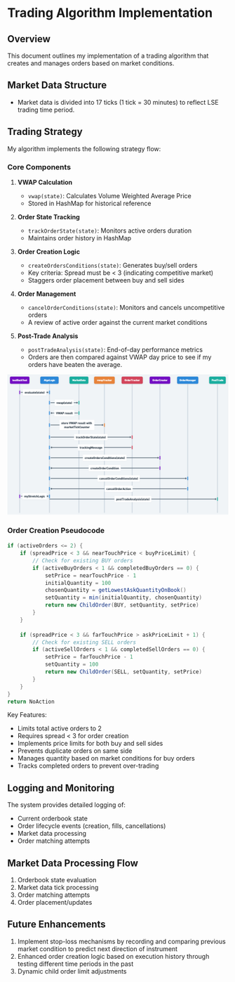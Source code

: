 # Trading Algorithm Implementation

## Overview
This document outlines my implementation of a trading algorithm that creates and manages orders based on market conditions.

## Market Data Structure
- Market data is divided into 17 ticks (1 tick = 30 minutes) to reflect LSE trading time period.

## Trading Strategy
My algorithm implements the following strategy flow:

### Core Components
1. **VWAP Calculation**
   - `vwap(state)`: Calculates Volume Weighted Average Price
   - Stored in HashMap for historical reference

2. **Order State Tracking**
   - `trackOrderState(state)`: Monitors active orders duration
   - Maintains order history in HashMap

3. **Order Creation Logic**
   - `createOrdersConditions(state)`: Generates buy/sell orders
   - Key criteria: Spread must be < 3 (indicating competitive market)
   - Staggers order placement between buy and sell sides

4. **Order Management**
   - `cancelOrderConditions(state)`: Monitors and cancels uncompetitive orders
   - A review of active order against the current market conditions

5. **Post-Trade Analysis**
   - `postTradeAnalysis(state)`: End-of-day performance metrics
   - Orders are then compared against VWAP day price to see if my orders have beaten the average.

![Trading Strategy Flow](img.png)

### Order Creation Pseudocode
```java
if (activeOrders <= 2) {
    if (spreadPrice < 3 && nearTouchPrice < buyPriceLimit) {
        // Check for existing BUY orders
        if (activeBuyOrders < 1 && completedBuyOrders == 0) {
            setPrice = nearTouchPrice - 1
            initialQuantity = 100
            chosenQuantity = getLowestAskQuantityOnBook()
            setQuantity = min(initialQuantity, chosenQuantity)
            return new ChildOrder(BUY, setQuantity, setPrice)
        }
    }

    if (spreadPrice < 3 && farTouchPrice > askPriceLimit + 1) {
        // Check for existing SELL orders
        if (activeSellOrders < 1 && completedSellOrders == 0) {
            setPrice = farTouchPrice - 1
            setQuantity = 100
            return new ChildOrder(SELL, setQuantity, setPrice)
        }
    }
}
return NoAction
```

Key Features:
- Limits total active orders to 2
- Requires spread < 3 for order creation
- Implements price limits for both buy and sell sides
- Prevents duplicate orders on same side
- Manages quantity based on market conditions for buy orders
- Tracks completed orders to prevent over-trading

## Logging and Monitoring
The system provides detailed logging of:
- Current orderbook state
- Order lifecycle events (creation, fills, cancellations)
- Market data processing
- Order matching attempts

## Market Data Processing Flow
1. Orderbook state evaluation
2. Market data tick processing
3. Order matching attempts
4. Order placement/updates

## Future Enhancements
1. Implement stop-loss mechanisms by recording and comparing previous market condition to predict next direction of instrument
2. Enhanced order creation logic based on execution history through testing different time periods in the past
3. Dynamic child order limit adjustments


